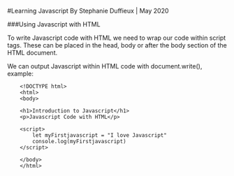 #Learning Javascript
By Stephanie Duffieux | May 2020

###Using Javascript with HTML

To write Javascript code with HTML we need to wrap our code within script tags. These can be placed in the head, body or after the body section of the HTML document.

We can output Javascript within HTML code with document.write(), example:

```
    <!DOCTYPE html>
    <html>
    <body>

    <h1>Introduction to Javascript</h1>
    <p>Javascript Code with HTML</p>

    <script>
        let myFirstjavascript = "I love Javascript"
        console.log(myFirstjavascript)
    </script>

    </body>
    </html>
```

